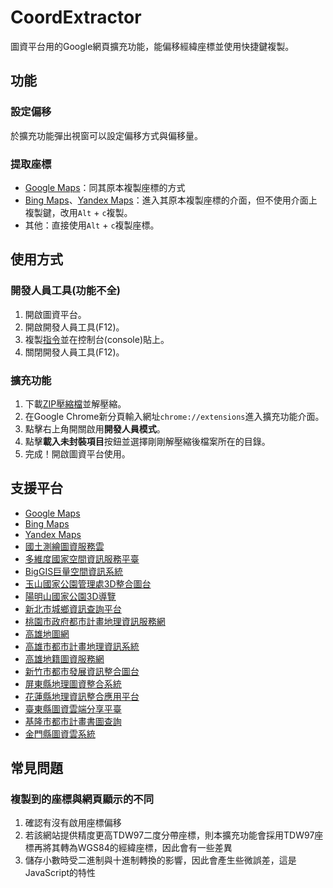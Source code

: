 # CoordExtractor
圖資平台用的Google網頁擴充功能，能偏移經緯座標並使用快捷鍵複製。
## 功能
### 設定偏移
於擴充功能彈出視窗可以設定偏移方式與偏移量。
### 提取座標
* [Google Maps](https://www.google.com/maps)：同其原本複製座標的方式
* [Bing Maps](https://www.bing.com/maps)、[Yandex Maps](https://yandex.com/maps/)：進入其原本複製座標的介面，但不使用介面上複製鍵，改用`Alt` + `c`複製。
* 其他：直接使用`Alt` + `c`複製座標。
## 使用方式
### 開發人員工具(功能不全)
1. 開啟圖資平台。
2. 開啟開發人員工具(F12)。
3. 複製[指令](https://github.com/LonghiTW/CoordExtractor/blob/main/commands.js)並在控制台(console)貼上。
4. 關閉開發人員工具(F12)。
### 擴充功能
1. 下載[ZIP壓縮檔](https://github.com/LonghiTW/CoordExtractor/releases)並解壓縮。
2. 在Google Chrome新分頁輸入網址`chrome://extensions`進入擴充功能介面。
3. 點擊右上角開關啟用**開發人員模式**。
4. 點擊**載入未封裝項目**按鈕並選擇剛剛解壓縮後檔案所在的目錄。
5. 完成！開啟圖資平台使用。
## 支援平台
* [Google Maps](https://www.google.com/maps)
* [Bing Maps](https://www.bing.com/maps)
* [Yandex Maps](https://yandex.com/maps/)
* [國土測繪圖資服務雲](https://maps.nlsc.gov.tw/T09/mapshow.action)
* [多維度國家空間資訊服務平臺](https://3dmaps.nlsc.gov.tw/)
* [BigGIS巨量空間資訊系統](https://gis.ardswc.gov.tw/)
* [玉山國家公園管理處3D整合圖台](https://ysnp.3dgis.tw/)
* [陽明山國家公園3D導覽](https://3dmap.ymsnp.gov.tw/map/TE4W/index.html)
* [新北市城鄉資訊查詢平台](https://urban.planning.ntpc.gov.tw/)
* [桃園市政府都市計畫地理資訊服務網](https://urplanning.tycg.gov.tw/gisMap/Map.aspx)
* [高雄地圖網](https://gisdawh.kcg.gov.tw/)
* [高雄市都市計畫地理資訊系統](https://urbangis.kcg.gov.tw/UBA/web_page/UBA010100.jsp)
* [高雄地籍圖資服務網](https://gisdawh.kcg.gov.tw/landeasy/)
* [新竹市都市發展資訊整合圖台](https://urbangis.hccg.gov.tw/HcUrbanMap/)
* [屏東縣地理圖資整合系統](https://nsp.tcd.gov.tw/tcd_pingtung/)
* [花蓮縣地理資訊整合應用平台](https://map.hl.gov.tw/HLGIS)
* [臺東縣圖資雲端分享平臺](https://map.taitung.gov.tw/)
* [基隆市都市計畫書圖查詢](https://upgis.klcg.gov.tw/kl_land/MapQuery/index.asp)
* [金門縣圖資雲系統](https://urban.kinmen.gov.tw/kmgisweb/)
## 常見問題
### 複製到的座標與網頁顯示的不同
 1. 確認有沒有啟用座標偏移
 2. 若該網站提供精度更高TDW97二度分帶座標，則本擴充功能會採用TDW97座標再將其轉為WGS84的經緯座標，因此會有一些差異
 3. 儲存小數時受二進制與十進制轉換的影響，因此會產生些微誤差，這是JavaScript的特性
